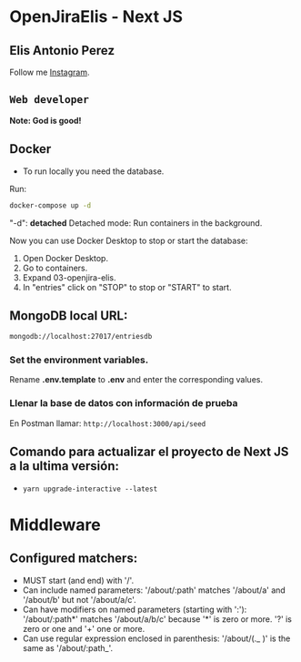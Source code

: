 # OpenJiraElis - Next JS

## Elis Antonio Perez

Follow me [Instagram](https://instagram.com/elisperezmusic).

## `Web developer`

**Note: God is good!**

## Docker

- To run locally you need the database.

Run:

```bash
docker-compose up -d
```

"-d": **detached** Detached mode: Run containers in the background.

Now you can use Docker Desktop to stop or start the database:

1. Open Docker Desktop.
2. Go to containers.
3. Expand 03-openjira-elis.
4. In "entries" click on "STOP" to stop or "START" to start.

## MongoDB local URL:

```bash
mongodb://localhost:27017/entriesdb
```

### Set the environment variables.

Rename **.env.template** to **.env** and enter the corresponding values.

### Llenar la base de datos con información de prueba

En Postman llamar: `http://localhost:3000/api/seed`

## Comando para actualizar el proyecto de Next JS a la ultima versión:

- `yarn upgrade-interactive --latest`

# Middleware

## Configured matchers:

- MUST start (and end) with '/'.
- Can include named parameters: '/about/:path' matches '/about/a' and '/about/b' but not '/about/a/c'.
- Can have modifiers on named parameters (starting with ':'): '/about/:path*' matches '/about/a/b/c' because '*' is zero or more. '?' is zero or one and '+' one or more.
- Can use regular expression enclosed in parenthesis: '/about/(._ )' is the same as '/about/:path_'.
